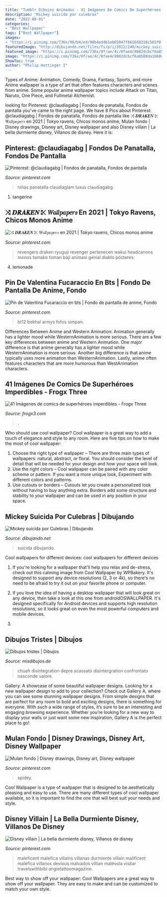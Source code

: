 ```yaml
---
title: "Tumblr Dibujos Animados - 41 Imágenes De Comics De Superhéroes Imperdibles"
description: "Mickey suicida por culebras"
date: "2022-08-01"
categories:
- "Best Wallpaper"
tags: ["Best Wallpaper"]
images:
- "https://i.pinimg.com/736x/98/b4/ed/98b4ed4b1eb65947f661668218c502f8.jpg"
featuredImage: "http://dibujando.net/files/fs/p/i/2012/240/mickey_suicida_39769.jpg"
featured_image: "https://i.pinimg.com/736x/0f/ae/4c/0fae4c9882dcbcf6a8589da1b60ea141.jpg"
image: "https://i.pinimg.com/736x/0f/ae/4c/0fae4c9882dcbcf6a8589da1b60ea141.jpg"
ShowToc: true
author: "Philip Hettinger I"
---
```



Types of Anime: Animation, Comedy, Drama, Fantasy, Sports, and more
Anime wallpaper is a type of art that often features characters and scenes from anime. Some popular anime wallpaper topics include Attack on Titan, Naruto, One Piece, and Fullmetal Alchemist.

	

		
looking for Pinterest: @claudiagabg | Fondos de panatalla, Fondos de pantalla you've came to the right page. We have 8 Pics about Pinterest: @claudiagabg | Fondos de panatalla, Fondos de pantalla like ⤨ 𝑫𝑹𝑨𝑲𝑬𝑵 ⤪ 𝑊𝑎𝑙𝑙𝑝𝑎𝑝𝑒𝑟𝑠 en 2021 | Tokyo ravens, Chicos monos anime, Mulan fondo | Disney drawings, Disney art, Disney wallpaper and also Disney villain | La bella durmiente disney, Villanos de disney. Here it is:
		
    
## Pinterest: @claudiagabg | Fondos De Panatalla, Fondos De Pantalla

<img loading=lazy src="https://i.pinimg.com/736x/2a/21/4a/2a214aceb2d1b6ee9d8168b90578adf7.jpg" onerror="this.onerror=null;this.src='https://tse4.mm.bing.net/th?id=OIP.UsIphb1VLJq52j3rGrQ6ggHaNL&amp;pid=15.1';" alt="Pinterest: @claudiagabg | Fondos de panatalla, Fondos de pantalla">

_Source: pinterest.com_

>niñas panatalla claudiaglam luxus claudiagabg. 

	

1. tangerine 

    
## ⤨ 𝑫𝑹𝑨𝑲𝑬𝑵 ⤪ 𝑊𝑎𝑙𝑙𝑝𝑎𝑝𝑒𝑟𝑠 En 2021 | Tokyo Ravens, Chicos Monos Anime

<img loading=lazy src="https://i.pinimg.com/736x/d6/35/cf/d635cfe4620c9898dea5aca399e72b80.jpg" onerror="this.onerror=null;this.src='https://tse1.mm.bing.net/th?id=OIP.s6m6eb0HuuJMrK0VPz3u8AHaNK&amp;pid=15.1';" alt="⤨ 𝑫𝑹𝑨𝑲𝑬𝑵 ⤪ 𝑊𝑎𝑙𝑙𝑝𝑎𝑝𝑒𝑟𝑠 en 2021 | Tokyo ravens, Chicos monos anime">

_Source: pinterest.com_

>revengers draken ryuguji revenger pertenecen wakui headcanons monos tamako toman baji animasi genial diablo pósteres. 

	

4. lemonade 

    
## Pin De Valentina Fucaraccio En Bts | Fondo De Pantalla De Anime, Fondo

<img loading=lazy src="https://i.pinimg.com/736x/98/b4/ed/98b4ed4b1eb65947f661668218c502f8.jpg" onerror="this.onerror=null;this.src='https://tse4.mm.bing.net/th?id=OIP.p3IHReVqWGSFB_mBxMXCpgHaMp&amp;pid=15.1';" alt="Pin de Valentina Fucaraccio en bts | Fondo de pantalla de anime, Fondo">

_Source: pinterest.com_

>bt12 bekhal armys fofos simpan. 

	

Differences Between Anime and Western Animation: Animation generally has a lighter mood while WesternAnimation is more serious.
There are a few key differences between anime and Western Animation. One major difference is that anime generally has a lighter mood while WesternAnimation is more serious. Another big difference is that anime typically uses more animation than WesternAnimation. Lastly, anime often features characters that are more humorous than WestAnimation characters.

    
## 41 Imágenes De Comics De Superhéroes Imperdibles - Frogx Three

<img loading=lazy src="https://www.frogx3.com/wp-content/uploads/2014/01/Venom.jpg" onerror="this.onerror=null;this.src='https://tse3.mm.bing.net/th?id=OIP.oDmTGb_cWTS972886YpIIQHaKq&amp;pid=15.1';" alt="41 Imágenes de comics de superhéroes imperdibles - Frogx Three">

_Source: frogx3.com_

>. 

	

Who should use cool wallpaper?
Cool wallpaper is a great way to add a touch of elegance and style to any room. Here are five tips on how to make the most of cool wallpaper: 
1) Choose the right type of wallpaper – There are three main types of wallpapers: natural, abstract, or floral. You should consider the level of detail that will be needed for your design and how your space will look. 
2) Use the right colors – Cool wallpaper can be paired with any color scheme or pattern. If you want a more unique look, Experiment with different colors and patterns. 
3) Use cutouts or borders – Cutouts let you create a personalized look without having to buy anything extra. Borders add some structure and stability to your wallpaper and can be used in any position in your space.

    
## Mickey Suicida Por Culebras | Dibujando

<img loading=lazy src="http://dibujando.net/files/fs/p/i/2012/240/mickey_suicida_39769.jpg" onerror="this.onerror=null;this.src='https://tse1.mm.bing.net/th?id=OIP.7_Mq5ULSif8nfPEwHHzUnQHaJ4&amp;pid=15.1';" alt="Mickey suicida por Culebras | Dibujando">

_Source: dibujando.net_

>suicida dibujando. 

	

Cool wallpapers for different devices:
cool wallpapers for different devices 

1. If you're looking for a wallpaper that'll help you relax and de-stress, check out this calming image from Cool Wallpaper by WPBakery. It's designed to support any device resolutions (2, 3 or 4k), so there's no need to be afraid to try it out on your favorite phone or computer.

2. If you love the idea of having a desktop wallpaper that will look great on any device, then take a look at this one from androidOSWALLPAPER. It's designed specifically for Android devices and supports high resolution resolutions, so it looks great on even the most powerful computers and mobile devices.

3.

    
## Dibujos Tristes | Dibujos

<img loading=lazy src="http://misdibujos.de/wp-content/uploads/2015/12/dibujos-tristes-6.jpg" onerror="this.onerror=null;this.src='https://tse2.mm.bing.net/th?id=OIP.ViN6luLammhCURHAp5p_RgHaJ4&amp;pid=15.1';" alt="Dibujos tristes | Dibujos">

_Source: misdibujos.de_

>chueh disintegration depre scassato disintergration confrontato nasconde valore. 

	

Gallery: A showcase of some beautiful wallpaper designs.
Looking for a new wallpaper design to add to your collection? Check out Gallery A, where you can see some stunning wallpaper designs. From simple designs that are perfect for any room to bold and exciting designs, there is something for everyone. With such a wide range of styles, it’s sure to be an interesting and engaging browsing experience. Whether you’re looking for a new way to display your walls or just want some new inspiration, Gallery A is the perfect place to go!





	
	
    
## Mulan Fondo | Disney Drawings, Disney Art, Disney Wallpaper

<img loading=lazy src="https://i.pinimg.com/736x/63/77/4e/63774ec654646fe775dbccc151ac8250.jpg" onerror="this.onerror=null;this.src='https://tse3.mm.bing.net/th?id=OIP.T-ruVCqpzjqJwN7E2eQMUAHaNK&amp;pid=15.1';" alt="Mulan fondo | Disney drawings, Disney art, Disney wallpaper">

_Source: pinterest.com_

>spidey. 

	

Cool Wallpaper is a type of wallpaper that is designed to be aesthetically pleasing and easy to use. There are many different types of cool wallpaper available, so it is important to find the one that will best suit your needs and style.

    
## Disney Villain | La Bella Durmiente Disney, Villanos De Disney

<img loading=lazy src="https://i.pinimg.com/736x/0f/ae/4c/0fae4c9882dcbcf6a8589da1b60ea141.jpg" onerror="this.onerror=null;this.src='https://tse4.mm.bing.net/th?id=OIP.TkdOcZ16B7eqvD-Bgxe8GgAAAA&amp;pid=15.1';" alt="Disney villain | La bella durmiente disney, Villanos de disney">

_Source: pinterest.com_

>maleficent malefica villains villanas durmiente villain malificent maléfica villanos devious malvados villian malévola visitar travelswithbibi angietattoomagazine. 

	

Best way to show off your wallpaper:
Cool Wallpapers are a great way to show off your wallpaper. They are easy to make and can be customized to match your own style.

